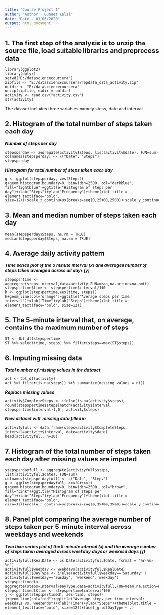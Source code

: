 ```yaml
---
title: "Course Project 1"
author: "Author - Guneet Kalsi"
date: "Date - 01/06/2020"
output: html_document
---
```


## **1. The first step of the analysis is to unzip the source file, load suitable libraries and preprocess data**
```{r load, echo=TRUE}
library(ggplot2)
library(dplyr)
setwd("E:/datasciencecoursera")
zipfile <- "E:/datasciencecoursera/repdata_data_activity.zip"
outdir <- "E:/datasciencecoursera"
unzip(zipfile, exdir = outdir)
activity <- read.csv("activity.csv")
str(activity)
```
The dataset includes three variables namely steps, date and interval.

## **2. Histogram of the total number of steps taken each day**
***Number of steps per day***
```{r steps, echo=TRUE}
stepsperday <- aggregate(activity$steps, list(activity$date), FUN=sum)
colnames(stepsperday) <- c("Date", "Steps")
stepsperday
```
***Histogram for total number of steps taken each day***
```{r hist, echo=TRUE}
g <- ggplot(stepsperday, aes(Steps))
g+geom_histogram(boundary=0, binwidth=2500, col="darkblue", fill="lightblue")+ggtitle("Histogram of steps per day")+xlab("Steps")+ylab("Frequency")+theme(plot.title = element_text(face="bold", size=12))+scale_x_continuous(breaks=seq(0,25000,2500))+scale_y_continuous(breaks=seq(0,18,2))
```

## **3. Mean and median number of steps taken each day**
```{r m, echo=TRUE}
mean(stepsperday$Steps, na.rm = TRUE)
median(stepsperday$Steps, na.rm = TRUE)
```

## **4. Average daily activity pattern**
***Time series plot of the 5 minute interval (x) and averaged number of steps taken averaged across all days (y)***
```{r avg, echo=TRUE}
stepspertime <- aggregate(steps~interval,data=activity,FUN=mean,na.action=na.omit)
stepspertime$time <- stepspertime$interval/100
h <- ggplot(stepspertime,aes(time, steps))
h+geom_line(col="orange")+ggtitle("Average steps per time interval")+xlab("Time")+ylab("Steps")+theme(plot.title = element_text(face="bold", size=12))
```

## **5. The 5-minute interval that, on average, contains the maximum number of steps**
```{r max, echo=TRUE}
ST <- tbl_df(stepspertime)
ST %>% select(time, steps) %>% filter(steps==max(ST$steps))
```

## **6. Imputing missing data**
***Total number of missing values in the dataset***
```{r na, echo=TRUE}
act <- tbl_df(activity)
act %>% filter(is.na(steps)) %>% summarize(missing_values = n())
```

***Replace missing values***
```{r replace, echo=TRUE}
activity$CompleteSteps <- ifelse(is.na(activity$steps), round(stepspertime$steps[match(activity$interval, stepspertime$interval)],0), activity$steps)
```

***New dataset with missing data filled in***
```{r new, echo=TRUE}
activityfull <- data.frame(steps=activity$CompleteSteps, interval=activity$interval, date=activity$date)
head(activityfull, n=10)
```

## **7. Histogram of the total number of steps taken each day after missing values are imputed**
```{r histogram, echo=TRUE}
stepsperdayfull <- aggregate(activityfull$steps, list(activityfull$date), FUN=sum)
colnames(stepsperdayfull) <- c("Date", "Steps")
g <- ggplot(stepsperdayfull, aes(Steps))
g+geom_histogram(boundary=0, binwidth=2500, col="brown", fill="pink")+ggtitle("Histogram of steps per day")+xlab("Steps")+ylab("Frequency")+theme(plot.title = element_text(face="bold", size=12))+scale_x_continuous(breaks=seq(0,25000,2500))+scale_y_continuous(breaks=seq(0,26,2))
```

## **8. Panel plot comparing the average number of steps taken per 5-minute interval across weekdays and weekends**
***Two time series plot of the 5-minute interval (x) and the average number of steps taken averaged across weekday days or weekend days (y)***
```{r comapre, echo=TRUE}
activityfull$RealDate <- as.Date(activityfull$date, format = "%Y-%m-%d")
activityfull$weekday <- weekdays(activityfull$RealDate)
activityfull$DayType <- ifelse(activityfull$weekday=='Saturday' | activityfull$weekday=='Sunday', 'weekend','weekday')
stepspertimedt<- aggregate(steps~interval+DayType,data=activityfull,FUN=mean,na.action=na.omit)
stepspertimedt$time <- stepspertime$interval/100
j <- ggplot(stepspertimedt, aes(time, steps))
j+geom_line(col="red")+ggtitle("Average steps per time interval: weekdays vs. weekends")+xlab("Time")+ylab("Steps")+theme(plot.title = element_text(face="bold", size=12))+facet_grid(DayType ~ .)
```